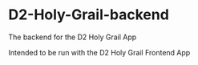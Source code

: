 # D2-Holy-Grail-backend
The backend for the D2 Holy Grail App

Intended to be run with the D2 Holy Grail Frontend App
